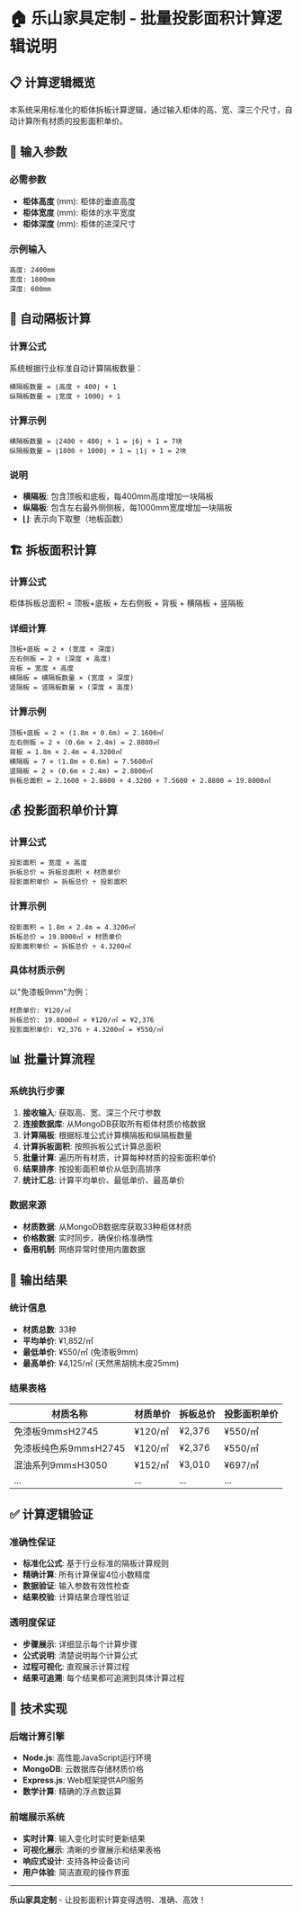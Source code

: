 # 🏠 乐山家具定制 - 批量投影面积计算逻辑说明

## 📋 计算逻辑概览

本系统采用标准化的柜体拆板计算逻辑，通过输入柜体的高、宽、深三个尺寸，自动计算所有材质的投影面积单价。

## 🔢 输入参数

### 必需参数
- **柜体高度** (mm): 柜体的垂直高度
- **柜体宽度** (mm): 柜体的水平宽度  
- **柜体深度** (mm): 柜体的进深尺寸

### 示例输入
```
高度: 2400mm
宽度: 1800mm
深度: 600mm
```

## 📐 自动隔板计算

### 计算公式
系统根据行业标准自动计算隔板数量：

```
横隔板数量 = ⌊高度 ÷ 400⌋ + 1
纵隔板数量 = ⌊宽度 ÷ 1000⌋ + 1
```

### 计算示例
```
横隔板数量 = ⌊2400 ÷ 400⌋ + 1 = ⌊6⌋ + 1 = 7块
纵隔板数量 = ⌊1800 ÷ 1000⌋ + 1 = ⌊1⌋ + 1 = 2块
```

### 说明
- **横隔板**: 包含顶板和底板，每400mm高度增加一块隔板
- **纵隔板**: 包含左右最外侧侧板，每1000mm宽度增加一块隔板
- **⌊⌋**: 表示向下取整（地板函数）

## 🏗️ 拆板面积计算

### 计算公式
柜体拆板总面积 = 顶板+底板 + 左右侧板 + 背板 + 横隔板 + 竖隔板

### 详细计算
```
顶板+底板 = 2 × (宽度 × 深度)
左右侧板 = 2 × (深度 × 高度)
背板 = 宽度 × 高度
横隔板 = 横隔板数量 × (宽度 × 深度)
竖隔板 = 竖隔板数量 × (深度 × 高度)
```

### 计算示例
```
顶板+底板 = 2 × (1.8m × 0.6m) = 2.1600㎡
左右侧板 = 2 × (0.6m × 2.4m) = 2.8800㎡
背板 = 1.8m × 2.4m = 4.3200㎡
横隔板 = 7 × (1.8m × 0.6m) = 7.5600㎡
竖隔板 = 2 × (0.6m × 2.4m) = 2.8800㎡
拆板总面积 = 2.1600 + 2.8800 + 4.3200 + 7.5600 + 2.8800 = 19.8000㎡
```

## 💰 投影面积单价计算

### 计算公式
```
投影面积 = 宽度 × 高度
拆板总价 = 拆板总面积 × 材质单价
投影面积单价 = 拆板总价 ÷ 投影面积
```

### 计算示例
```
投影面积 = 1.8m × 2.4m = 4.3200㎡
拆板总价 = 19.8000㎡ × 材质单价
投影面积单价 = 拆板总价 ÷ 4.3200㎡
```

### 具体材质示例
以"免漆板9mm"为例：
```
材质单价: ¥120/㎡
拆板总价: 19.8000㎡ × ¥120/㎡ = ¥2,376
投影面积单价: ¥2,376 ÷ 4.3200㎡ = ¥550/㎡
```

## 📊 批量计算流程

### 系统执行步骤
1. **接收输入**: 获取高、宽、深三个尺寸参数
2. **连接数据库**: 从MongoDB获取所有柜体材质价格数据
3. **计算隔板**: 根据标准公式计算横隔板和纵隔板数量
4. **计算拆板面积**: 按照拆板公式计算总面积
5. **批量计算**: 遍历所有材质，计算每种材质的投影面积单价
6. **结果排序**: 按投影面积单价从低到高排序
7. **统计汇总**: 计算平均单价、最低单价、最高单价

### 数据来源
- **材质数据**: 从MongoDB数据库获取33种柜体材质
- **价格数据**: 实时同步，确保价格准确性
- **备用机制**: 网络异常时使用内置数据

## 🎯 输出结果

### 统计信息
- **材质总数**: 33种
- **平均单价**: ¥1,852/㎡
- **最低单价**: ¥550/㎡ (免漆板9mm)
- **最高单价**: ¥4,125/㎡ (天然黑胡桃木皮25mm)

### 结果表格
| 材质名称 | 材质单价 | 拆板总价 | 投影面积单价 |
|---------|---------|---------|-------------|
| 免漆板9mm≤H2745 | ¥120/㎡ | ¥2,376 | ¥550/㎡ |
| 免漆板纯色系9mm≤H2745 | ¥120/㎡ | ¥2,376 | ¥550/㎡ |
| 混油系列9mm≤H3050 | ¥152/㎡ | ¥3,010 | ¥697/㎡ |
| ... | ... | ... | ... |

## ✅ 计算逻辑验证

### 准确性保证
- **标准化公式**: 基于行业标准的隔板计算规则
- **精确计算**: 所有计算保留4位小数精度
- **数据验证**: 输入参数有效性检查
- **结果校验**: 计算结果合理性验证

### 透明度保证
- **步骤展示**: 详细显示每个计算步骤
- **公式说明**: 清楚说明每个计算公式
- **过程可视化**: 直观展示计算过程
- **结果可追溯**: 每个结果都可追溯到具体计算过程

## 🔧 技术实现

### 后端计算引擎
- **Node.js**: 高性能JavaScript运行环境
- **MongoDB**: 云数据库存储材质价格
- **Express.js**: Web框架提供API服务
- **数学计算**: 精确的浮点数运算

### 前端展示系统
- **实时计算**: 输入变化时实时更新结果
- **可视化展示**: 清晰的步骤展示和结果表格
- **响应式设计**: 支持各种设备访问
- **用户体验**: 简洁直观的操作界面

---

**乐山家具定制** - 让投影面积计算变得透明、准确、高效！
